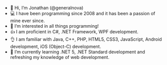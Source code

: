 - 👋 Hi, I’m Jonathan (@generalnova)
- 💻 I have been programming since 2008 and it has been a passion of mine ever since.
- 👀 I’m interested in all things programming!
- 👍 I am proficient in C#, .NET Framework, WPF development.
- 👌 I am familiar with Java, C++, PHP, HTML5, CSS3, JavaScript, Android development, iOS (Object-C) development.
- 🌱 I’m currently learning .NET 5, .NET Standard development and refreshing my knowledge of web development.

<!---
generalnova/generalnova is a ✨ special ✨ repository because its `README.md` (this file) appears on your GitHub profile.
You can click the Preview link to take a look at your changes.
--->
